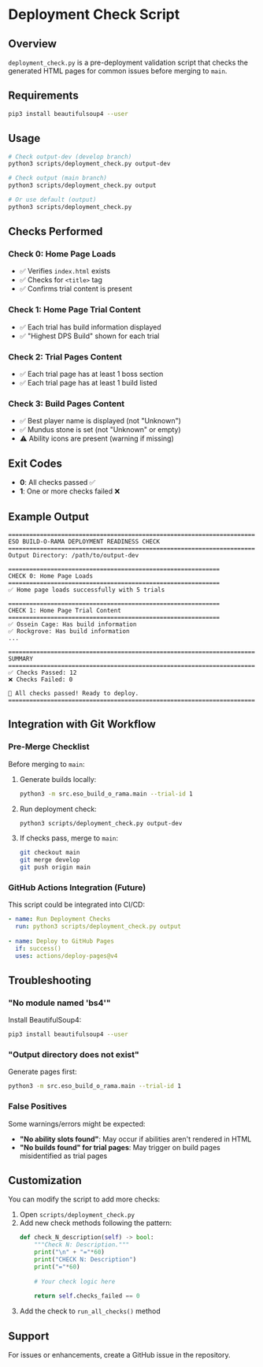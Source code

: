 # Deployment Check Script

## Overview

`deployment_check.py` is a pre-deployment validation script that checks the generated HTML pages for common issues before merging to `main`.

## Requirements

```bash
pip3 install beautifulsoup4 --user
```

## Usage

```bash
# Check output-dev (develop branch)
python3 scripts/deployment_check.py output-dev

# Check output (main branch)
python3 scripts/deployment_check.py output

# Or use default (output)
python3 scripts/deployment_check.py
```

## Checks Performed

### Check 0: Home Page Loads
- ✅ Verifies `index.html` exists
- ✅ Checks for `<title>` tag
- ✅ Confirms trial content is present

### Check 1: Home Page Trial Content
- ✅ Each trial has build information displayed
- ✅ "Highest DPS Build" shown for each trial

### Check 2: Trial Pages Content
- ✅ Each trial page has at least 1 boss section
- ✅ Each trial page has at least 1 build listed

### Check 3: Build Pages Content
- ✅ Best player name is displayed (not "Unknown")
- ✅ Mundus stone is set (not "Unknown" or empty)
- ⚠️  Ability icons are present (warning if missing)

## Exit Codes

- **0**: All checks passed ✅
- **1**: One or more checks failed ❌

## Example Output

```
======================================================================
ESO BUILD-O-RAMA DEPLOYMENT READINESS CHECK
======================================================================
Output Directory: /path/to/output-dev

============================================================
CHECK 0: Home Page Loads
============================================================
✅ Home page loads successfully with 5 trials

============================================================
CHECK 1: Home Page Trial Content
============================================================
✅ Ossein Cage: Has build information
✅ Rockgrove: Has build information
...

======================================================================
SUMMARY
======================================================================
✅ Checks Passed: 12
❌ Checks Failed: 0

🎉 All checks passed! Ready to deploy.
======================================================================
```

## Integration with Git Workflow

### Pre-Merge Checklist

Before merging to `main`:

1. Generate builds locally:
   ```bash
   python3 -m src.eso_build_o_rama.main --trial-id 1
   ```

2. Run deployment check:
   ```bash
   python3 scripts/deployment_check.py output-dev
   ```

3. If checks pass, merge to `main`:
   ```bash
   git checkout main
   git merge develop
   git push origin main
   ```

### GitHub Actions Integration (Future)

This script could be integrated into CI/CD:

```yaml
- name: Run Deployment Checks
  run: python3 scripts/deployment_check.py output
  
- name: Deploy to GitHub Pages
  if: success()
  uses: actions/deploy-pages@v4
```

## Troubleshooting

### "No module named 'bs4'"
Install BeautifulSoup4:
```bash
pip3 install beautifulsoup4 --user
```

### "Output directory does not exist"
Generate pages first:
```bash
python3 -m src.eso_build_o_rama.main --trial-id 1
```

### False Positives

Some warnings/errors might be expected:
- **"No ability slots found"**: May occur if abilities aren't rendered in HTML
- **"No builds found" for trial pages**: May trigger on build pages misidentified as trial pages

## Customization

You can modify the script to add more checks:

1. Open `scripts/deployment_check.py`
2. Add new check methods following the pattern:
   ```python
   def check_N_description(self) -> bool:
       """Check N: Description."""
       print("\n" + "="*60)
       print("CHECK N: Description")
       print("="*60)
       
       # Your check logic here
       
       return self.checks_failed == 0
   ```
3. Add the check to `run_all_checks()` method

## Support

For issues or enhancements, create a GitHub issue in the repository.
